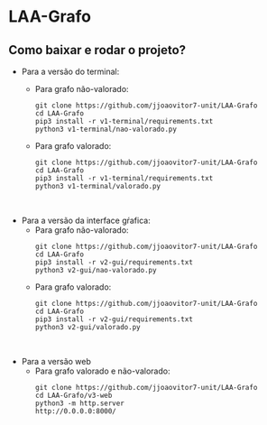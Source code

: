 # LAA-Grafo
## Como baixar e rodar o projeto?
* Para a versão do terminal:
  * Para grafo não-valorado:
    ```
    git clone https://github.com/jjoaovitor7-unit/LAA-Grafo
    cd LAA-Grafo
    pip3 install -r v1-terminal/requirements.txt
    python3 v1-terminal/nao-valorado.py
    ```

  * Para grafo valorado:
    ```
    git clone https://github.com/jjoaovitor7-unit/LAA-Grafo
    cd LAA-Grafo
    pip3 install -r v1-terminal/requirements.txt
    python3 v1-terminal/valorado.py
    ```

 <br />

* Para a versão da interface gŕafica:
  * Para grafo não-valorado:
    ```
    git clone https://github.com/jjoaovitor7-unit/LAA-Grafo
    cd LAA-Grafo
    pip3 install -r v2-gui/requirements.txt
    python3 v2-gui/nao-valorado.py
    ```
  * Para grafo valorado:
    ```
    git clone https://github.com/jjoaovitor7-unit/LAA-Grafo
    cd LAA-Grafo
    pip3 install -r v2-gui/requirements.txt
    python3 v2-gui/valorado.py
    ```

 <br />

* Para a versão web
  * Para grafo valorado e não-valorado:
    ```
    git clone https://github.com/jjoaovitor7-unit/LAA-Grafo
    cd LAA-Grafo/v3-web
    python3 -m http.server
    http://0.0.0.0:8000/
    ```